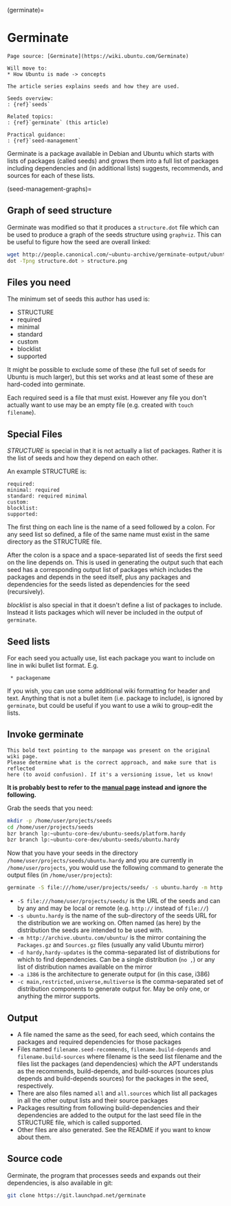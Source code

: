 (germinate)=
# Germinate

```{note}
Page source: [Germinate](https://wiki.ubuntu.com/Germinate)

Will move to:
* How Ubuntu is made -> concepts
```

```{admonition} **Seed management** series
The article series explains seeds and how they are used.

Seeds overview:
: {ref}`seeds`

Related topics:
: {ref}`germinate` (this article)

Practical guidance:
: {ref}`seed-management`
```

Germinate is a package available in Debian and Ubuntu which starts with lists of
packages (called seeds) and grows them into a full list of packages including
dependencies and (in additional lists) suggests, recommends, and sources for
each of these lists.


(seed-management-graphs)=
## Graph of seed structure

Germinate was modified so that it produces a `structure.dot` file which can be
used to produce a graph of the seeds structure using `graphviz`. This can be
useful to figure how the seed are overall linked:

```bash
wget http://people.canonical.com/~ubuntu-archive/germinate-output/ubuntu.precise/structure.dot
dot -Tpng structure.dot > structure.png
```

## Files you need

The minimum set of seeds this author has used is:

* STRUCTURE
* required
* minimal
* standard
* custom
* blocklist
* supported

It might be possible to exclude some of these (the full set of seeds for Ubuntu
is much larger), but this set works and at least some of these are hard-coded
into germinate.

Each required seed is a file that must exist. However any file you don't
actually want to use may be an empty file (e.g. created with `touch filename`).

## Special Files

*STRUCTURE* is special in that it is not actually a list of packages. Rather it
is the list of seeds and how they depend on each other.

An example STRUCTURE is:

```
required:
minimal: required
standard: required minimal
custom:
blocklist:
supported:
```

The first thing on each line is the name of a seed followed by a colon. For any
seed list so defined, a file of the same name must exist in the same directory
as the STRUCTURE file.

After the colon is a space and a space-separated list of seeds the first seed
on the line depends on. This is used in generating the output such that each
seed has a corresponding output list of packages which includes the packages
and depends in the seed itself, plus any packages and dependencies for the
seeds listed as dependencies for the seed (recursively).

*blocklist* is also special in that it doesn't define a list of packages to
include. Instead it lists packages which will never be included in the output
of `germinate`.

## Seed lists

For each seed you actually use, list each package you want to include on line
in wiki bullet list format. E.g.

```
 * packagename
```

If you wish, you can use some additional wiki formatting for header and text.
Anything that is not a bullet item (i.e. package to include), is ignored by
`germinate`, but could be useful if you want to use a wiki to group-edit the
lists.

## Invoke germinate

```{note}
This bold text pointing to the manpage was present on the original wiki page.
Please determine what is the correct approach, and make sure that is reflected
here (to avoid confusion). If it's a versioning issue, let us know!
```
**It is probably best to refer to the [manual page](https://manpages.ubuntu.com/manpages/questing/en/man1/germinate.1.html) instead and ignore the following.**

Grab the seeds that you need:
```bash
mkdir -p /home/user/projects/seeds
cd /home/user/projects/seeds
bzr branch lp:~ubuntu-core-dev/ubuntu-seeds/platform.hardy
bzr branch lp:~ubuntu-core-dev/ubuntu-seeds/ubuntu.hardy
```

Now that you have your seeds in the directory
`/home/user/projects/seeds/ubuntu.hardy` and you are currently in
`/home/user/projects`, you would use the following command to generate the output
files (in `/home/user/projects`):

```bash
germinate -S file:///home/user/projects/seeds/ -s ubuntu.hardy -m http://archive.ubuntu.com/ubuntu/ -d hardy,hardy-updates -a i386 -c main,restricted,universe,multiverse
```

* `-S file:///home/user/projects/seeds/` is the URL of the seeds and can by any
  and may be local or remote (e.g. `http://` instead of `file://`)
* `-s ubuntu.hardy` is the name of the sub-directory of the seeds URL for the
  distribution we are working on. Often named (as here) by the distribution the
  seeds are intended to be used with.
* `-m http://archive.ubuntu.com/ubuntu/` is the mirror containing the
  `Packages.gz` and `Sources.gz` files (usually any valid Ubuntu mirror)
* `-d hardy,hardy-updates` is the comma-separated list of distributions for
  which to find dependencies. Can be a single distribution (`no ,`) or any list
  of distribution names available on the mirror
* `-a i386` is the architecture to generate output for (in this case, i386)
* `-c main,restricted,universe,multiverse` is the comma-separated set of
  distribution components to generate output for. May be only one, or anything
  the mirror supports.

## Output

* A file named the same as the seed, for each seed, which contains the packages
  and required dependencies for those packages
* Files named `filename.seed-recommends`, `filename.build-depends` and
  `filename.build-sources` where filename is the seed list filename and the files
  list the packages (and dependencies) which the APT understands as the
  recommends, build-depends, and build-sources (sources plus depends and
  build-depends sources) for the packages in the seed, respectively.
* There are also files named `all` and `all.sources` which list all packages in
  all the other output lists and their source packages
* Packages resulting from following build-dependencies and their dependencies
  are added to the output for the last seed file in the STRUCTURE file, which is
  called supported.
* Other files are also generated. See the README if you want to know about them.

## Source code

Germinate, the program that processes seeds and expands out their dependencies,
is also available in git:

```bash
git clone https://git.launchpad.net/germinate
```

